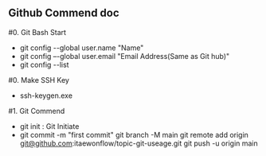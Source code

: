 ## Github Commend doc

#0. Git Bash Start
- git config --global user.name "Name"
- git config –-global user.email "Email Address(Same as Git hub)"
- git config --list

#0. Make SSH Key
- ssh-keygen.exe  

#1. Git Commend
- git init : Git Initiate
- git commit -m "first commit"
git branch -M main
git remote add origin git@github.com:itaewonflow/topic-git-useage.git
git push -u origin main

